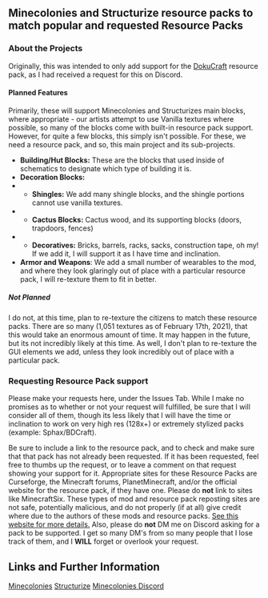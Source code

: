 ## Minecolonies and Structurize resource packs to match popular and requested Resource Packs

### About the Projects
Originally, this was intended to only add support for the [DokuCraft](https://dokucraft.co.uk) resource pack, as I had received a request for this on Discord.

#### Planned Features
Primarily, these will support Minecolonies and Structurizes main blocks, where appropriate - our artists attempt to use Vanilla textures where possible, so many of the blocks come with built-in resource pack support.
However, for quite a few blocks, this simply isn't possible. For these, we need a resource pack, and so, this main project and its sub-projects.

* **Building/Hut Blocks:** These are the blocks that used inside of schematics to designate which type of building it is.
* **Decoration Blocks:** 
* * **Shingles:** We add many shingle blocks, and the shingle portions cannot use vanilla textures.
* * **Cactus Blocks:** Cactus wood, and its supporting blocks (doors, trapdoors, fences)
* * **Decoratives:** Bricks, barrels, racks, sacks, construction tape, oh my! If we add it, I will support it as I have time and inclination.
* **Armor and Weapons**: We add a small number of wearables to the mod, and where they look glaringly out of place with a particular resource pack, I will re-texture them to fit in better.

##### Not Planned
I do not, at this time, plan to re-texture the citizens to match these resource packs. There are so many (1,051 textures as of February 17th, 2021), that this would take an enormous amount of time.
It may happen in the future, but its not incredibly likely at this time. As well, I don't plan to re-texture the GUI elements we add, unless they look incredibly out of place with a particular pack.

### Requesting Resource Pack support
Please make your requests here, under the Issues Tab. While I make no promises as to whether or not your request will fulfilled, be sure that I will consider all of them, though its less likely that I will have the time or inclination to work on very high res (128x+) or extremely stylized packs (example: Sphax/BDCraft).

Be sure to include a link to the resource pack, and to check and make sure that that pack has not already been requested. If it has been requested, feel free to thumbs up the request, or to leave a comment on that request showing your support for it.
Appropriate sites for these Resource Packs are Curseforge, the Minecraft forums, PlanetMinecraft, and/or the official website for the resource pack, if they have one.
Please do **not** link to sites like MinecraftSix. These types of mod and resource pack reposting sites are not safe, potentially malicious, and do not properly (if at all) give credit where due to the authors of these mods and resource packs. [See this website for more details.](https://stopmodreposts.org)
Also, please do **not** DM me on Discord asking for a pack to be supported. I get so many DM's from so many people that I lose track of them, and I **WILL** forget or overlook your request.

## Links and Further Information
[Minecolonies](https://www.curseforge.com/minecraft/mc-mods/minecolonies)
[Structurize](https://www.curseforge.com/minecraft/mc-mods/structurize)
[Minecolonies Discord](https://discord.minecolonies.com/)
